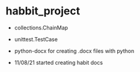 # habbit_project

- collections.ChainMap
- unittest.TestCase
- python-docx for creating .docx files with python

- 11/08/21 started creating habit docs
